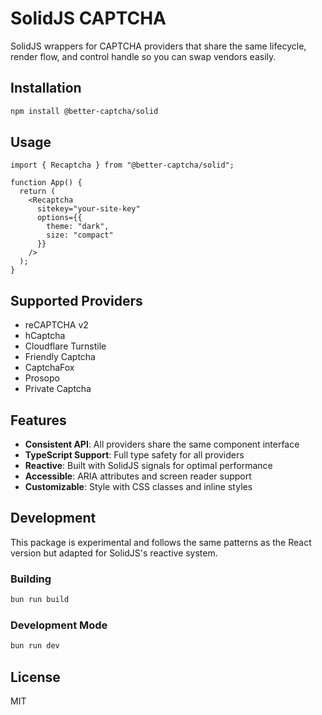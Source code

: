 # SolidJS CAPTCHA

SolidJS wrappers for CAPTCHA providers that share the same lifecycle, render flow, and control handle so you can swap vendors easily.

## Installation

```bash
npm install @better-captcha/solid
```

## Usage

```tsx
import { Recaptcha } from "@better-captcha/solid";

function App() {
  return (
    <Recaptcha
      sitekey="your-site-key"
      options={{
        theme: "dark",
        size: "compact"
      }}
    />
  );
}
```

## Supported Providers

- reCAPTCHA v2
- hCaptcha
- Cloudflare Turnstile
- Friendly Captcha
- CaptchaFox
- Prosopo
- Private Captcha

## Features

- **Consistent API**: All providers share the same component interface
- **TypeScript Support**: Full type safety for all providers
- **Reactive**: Built with SolidJS signals for optimal performance
- **Accessible**: ARIA attributes and screen reader support
- **Customizable**: Style with CSS classes and inline styles

## Development

This package is experimental and follows the same patterns as the React version but adapted for SolidJS's reactive system.

### Building

```bash
bun run build
```

### Development Mode

```bash
bun run dev
```

## License

MIT

